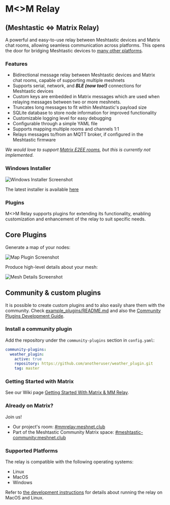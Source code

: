 # M<>M Relay

## (Meshtastic <=> Matrix Relay)

A powerful and easy-to-use relay between Meshtastic devices and Matrix chat rooms, allowing seamless communication across platforms. This opens the door for bridging Meshtastic devices to [many other platforms](https://matrix.org/bridges/).

### Features

- Bidirectional message relay between Meshtastic devices and Matrix chat rooms, capable of supporting multiple meshnets
- Supports serial, network, and **_BLE (now too!)_** connections for Meshtastic devices
- Custom keys are embedded in Matrix messages which are used when relaying messages between two or more meshnets.
- Truncates long messages to fit within Meshtastic's payload size
- SQLite database to store node information for improved functionality
- Customizable logging level for easy debugging
- Configurable through a simple YAML file
- Supports mapping multiple rooms and channels 1:1
- Relays messages to/from an MQTT broker, if configured in the Meshtastic firmware

_We would love to support [Matrix E2EE rooms](https://github.com/geoffwhittington/meshtastic-matrix-relay/issues/33), but this is currently not implemented._

### Windows Installer

![Windows Installer Screenshot](https://user-images.githubusercontent.com/1770544/235249050-8c79107a-50cc-4803-b989-39e58100342d.png)

The latest installer is available [here](https://github.com/geoffwhittington/meshtastic-matrix-relay/releases)

### Plugins

M<>M Relay supports plugins for extending its functionality, enabling customization and enhancement of the relay to suit specific needs.

## Core Plugins

Generate a map of your nodes:

![Map Plugin Screenshot](https://user-images.githubusercontent.com/1770544/235247915-47750b4f-d505-4792-a458-54a5f24c1523.png)

Produce high-level details about your mesh:

![Mesh Details Screenshot](https://user-images.githubusercontent.com/1770544/235245873-1ddc773b-a4cd-4c67-b0a5-b55a29504b73.png)

## Community & custom plugins

It is possible to create custom plugins and to also easily share them with the community. Check [example_plugins/README.md](https://github.com/geoffwhittington/meshtastic-matrix-relay/tree/main/example_plugins) and also the [Community Plugins Development Guide](https://github.com/geoffwhittington/meshtastic-matrix-relay/wiki/Community-Plugins).

### Install a community plugin

Add the repository under the `community-plugins` section in `config.yaml`:

```yaml
community-plugins:
  weather_plugin:
    active: true
    repository: https://github.com/anotheruser/weather_plugin.git
    tag: master
```

### Getting Started with Matrix

See our Wiki page [Getting Started With Matrix & MM Relay](https://github.com/geoffwhittington/meshtastic-matrix-relay/wiki/Getting-Started-With-Matrix-&-MM-Relay).

### Already on Matrix?

Join us!

- Our project's room: [#mmrelay:meshnet.club](https://matrix.to/#/#mmrelay:meshnet.club)
- Part of the Meshtastic Community Matrix space: [#meshtastic-community:meshnet.club](https://matrix.to/#/#meshtastic-community:meshnet.club)

### Supported Platforms

The relay is compatible with the following operating systems:

- Linux
- MacOS
- Windows

Refer to [the development instructions](DEVELOPMENT.md) for details about running the relay on MacOS and Linux.
